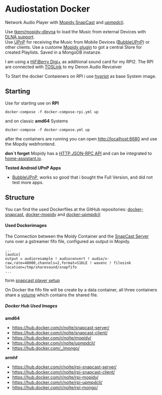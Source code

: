 # Audiostation Docker

Network Audio Player with  [Mopidy](https://www.mopidy.com/),[SnapCast](https://github.com/badaix/snapcast) and [upmpdcli](https://www.lesbonscomptes.com/upmpdcli/).

Use [tkem/mopidy-dleyna](https://github.com/tkem/mopidy-dleyna) to load the Music from external Devices with [DLNA support](https://01.org/dleyna).  
Use [UPnP](https://wikipedia.org/wiki/Universal_Plug_and_Play) for receiving the Music from Mobile Devices ([BubbleUPnP](https://play.google.com/store/apps/details?id=com.bubblesoft.android.bubbleupnp)) or other clients.
Use a custome [Mopidy plugin](https://github.com/nolte/mopidy-mongodb-playlist) to got a central Store for created Playlists. Saved in a MongoDB instanze.

I am using a [HiFiBerry Digi+](https://www.hifiberry.com/products/digiplus/) as additional sound card for my RPI2. The RPI are connected with [TOSLink](https://en.wikipedia.org/wiki/TOSLINK) to my Denon Audio Revceiver

To Start the docker Contaieners on RPI i use [hypriot](https://blog.hypriot.com/) as base System image.

## Starting

Use for starting use on **RPI**
```
docker-compose -f docker-compose-rpi.yml up
```

and on classic **amd64** Systems
```
docker-compose -f docker-compose.yml up
```

after the containers are running you can open [http://localhost:6680](http://localhost:6680) and use the Mopdiy webfrontend.

**don`t forget** Mopidy has a [HTTP JSON-RPC API](https://docs.mopidy.com/en/latest/api/http/) and can be integrated to [home-assistant.io](https://home-assistant.io/components/media_player.mpd/).

**Tested Android UPnP Apps**

- [BubbleUPnP](https://play.google.com/store/apps/details?id=com.bubblesoft.android.bubbleupnp),  works so good that i bought the Full Version, and did not test more apps.

## Structure

You can find the used Dockerfiles at the GitHub repositories: [docker-snapcast](https://github.com/nolte/docker-snapcast), [docker-mopidy](https://github.com/nolte/docker-mopidy) and [docker-upmpdcli](https://github.com/nolte/docker-upmpdcli)

#### Used Dockerimages

The Connection between the Moidy Container and the [SnapCast Server](https://github.com/badaix/snapcast) runs over a gstreamer fifo file, configured as output in Mopidy.

```
...
[audio]
output = audioresample ! audioconvert ! audio/x-raw,rate=48000,channels=2,format=S16LE ! wavenc ! filesink location=/tmp/sharesound/snapfifo
...
```
form [snapcast player setup ](https://github.com/badaix/snapcast/blob/master/doc/player_setup.md#mopidy)


On Docker the fifo file will be create by a data container, all three containers share a [volume](https://docs.docker.com/compose/compose-file/#volumes) which contains the shared file.

##### Docker Hub Used Images

**amd64**
- https://hub.docker.com/r/nolte/snapcast-server/
- https://hub.docker.com/r/nolte/snapcast-client/
- https://hub.docker.com/r/nolte/mopidy/
- https://hub.docker.com/r/nolte/upmpdcli/
- https://hub.docker.com/_/mongo/

**armhf**
- https://hub.docker.com/r/nolte/rpi-snapcast-server/
- https://hub.docker.com/r/nolte/rpi-snapcast-client/
- https://hub.docker.com/r/nolte/rpi-mopidy/
- https://hub.docker.com/r/nolte/rpi-upmpdcli/
- https://hub.docker.com/r/nolte/rpi-mongo/

